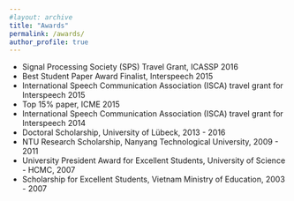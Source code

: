 ```yaml
---
#layout: archive
title: "Awards"
permalink: /awards/
author_profile: true
---
```


* Signal Processing Society (SPS) Travel Grant, ICASSP 2016
* Best Student Paper Award Finalist, Interspeech 2015
* International Speech Communication Association (ISCA) travel grant for Interspeech 2015
* Top 15% paper, ICME 2015
* International Speech Communication Association (ISCA) travel grant for Interspeech 2014
* Doctoral Scholarship, University of Lübeck, 2013 - 2016
* NTU Research Scholarship, Nanyang Technological University, 2009 - 2011
* University President Award for Excellent Students, University of Science - HCMC, 2007
* Scholarship for Excellent Students, Vietnam Ministry of Education, 2003 - 2007
